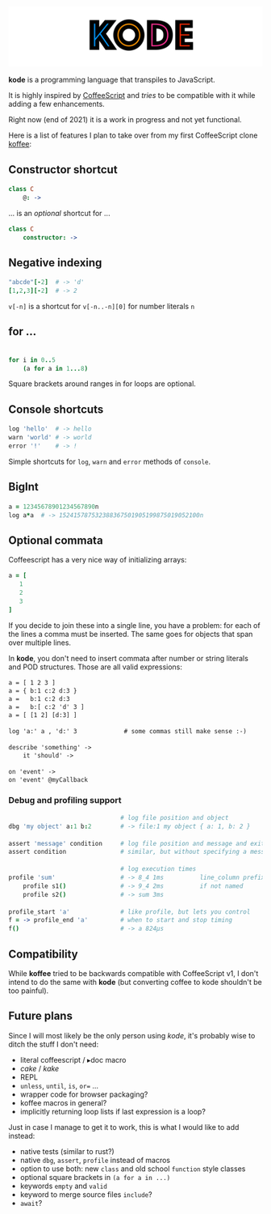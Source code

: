 ![banner](./bin/banner.png)

**kode** is a programming language that transpiles to JavaScript.

It is highly inspired by [CoffeeScript](http://coffeescript.org) and
*tries* to be compatible with it while adding a few enhancements.

Right now (end of 2021) it is a work in progress and not yet functional.

Here is a list of features I plan to take over from my first CoffeeScript clone [koffee](http://github.com/monsterkodi/koffee):

## Constructor shortcut

```coffeescript
class C
    @: ->
```

... is an *optional* shortcut for ...

```coffeescript
class C
    constructor: ->
```

## Negative indexing

```coffeescript
"abcde"[-2]  # -> 'd'
[1,2,3][-2]  # -> 2
```

`v[-n]` is a shortcut for `v[-n..-n][0]` for number literals `n`

## for ...

```coffeescript

for i in 0..5
    (a for a in 1...8)

```

Square brackets around ranges in for loops are optional.

## Console shortcuts

```coffeescript
log 'hello'  # -> hello
warn 'world' # -> world
error '!'    # -> !
```

Simple shortcuts for `log`, `warn` and `error` methods of `console`.

## BigInt

```coffeescript
a = 12345678901234567890n
log a*a  # -> 152415787532388367501905199875019052100n
```

## Optional commata

Coffeescript has a very nice way of initializing arrays:

```coffeescript
a = [
   1
   2
   3
]
```

If you decide to join these into a single line, you have a problem: 
for each of the lines a comma must be inserted.
The same goes for objects that span over multiple lines.

In **kode**, you don't need to insert commata after number or string literals and POD structures.
Those are all valid expressions:

```
a = [ 1 2 3 ]
a = { b:1 c:2 d:3 }
a =   b:1 c:2 d:3
a =   b:[ c:2 'd' 3 ]
a = [ [1 2] [d:3] ]

log 'a:' a , 'd:' 3             # some commas still make sense :-)

describe 'something' ->
    it 'should' ->

on 'event' ->
on 'event' @myCallback
```

### Debug and profiling support

```coffeescript
                               # log file position and object
dbg 'my object' a:1 b:2        # -> file:1 my object { a: 1, b: 2 }

assert 'message' condition     # log file position and message and exits if condition isn't truish
assert condition               # similar, but without specifying a message

                               # log execution times
profile 'sum'                  # -> 8_4 1ms          line_column prefix
    profile s1()               # -> 9_4 2ms          if not named
    profile s2()               # -> sum 3ms

profile_start 'a'              # like profile, but lets you control
f = -> profile_end 'a'         # when to start and stop timing
f()                            # -> a 824μs
```

## Compatibility

While **koffee** tried to be backwards compatible with CoffeeScript v1,
I don't intend to do the same with **kode** (but converting coffee to kode shouldn't be too painful).

## Future plans

Since I will most likely be the only person using *kode*, it's probably wise to ditch the stuff I don't need:

- literal coffeescript / ▸doc macro
- *cake* / *kake*
- REPL
- `unless`, `until`, `is`, `or=` ...
- wrapper code for browser packaging?
- koffee macros in general?
- implicitly returning loop lists if last expression is a loop?

Just in case I manage to get it to work, this is what I would like to add instead:

- native tests (similar to rust?)
- native `dbg`, `assert`, `profile` instead of macros
- option to use both: new `class` and old school `function` style classes
- optional square brackets in `(a for a in ...)`
- keywords `empty` and `valid`
- keyword to merge source files `include`?
- `await`?


